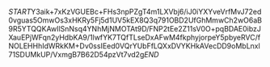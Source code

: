 $START$Y3aik+7xKzVGUEBc+FHs3npPZgT4m1LXVbj6/iJ0iYXYveVrfMvJ72ed0vguas5OmwOs3xHKRy5Fj5d1UV5kEX8Q3q791OBD2UfGhMmwCh2wO6aB9R5YTQQKAwIlSnNsq4YNhMjNMOTAt9D/FNP2tEe2Z11sV0O+pqBDAE0ibzJXauEPjWFqn2yHdbKA9/1lwfYK7TQfTLseDxAFwM4fkphyjorpeY5pbyeRVC/fNOLEHHhIdWRkKM+Dv0ssIEed0VQrYUbFfLQXxDVYKHkAVecDD9oMbLnxl71SDUMkUP/VxmgB7B62D54pzVt7vd2g$END$